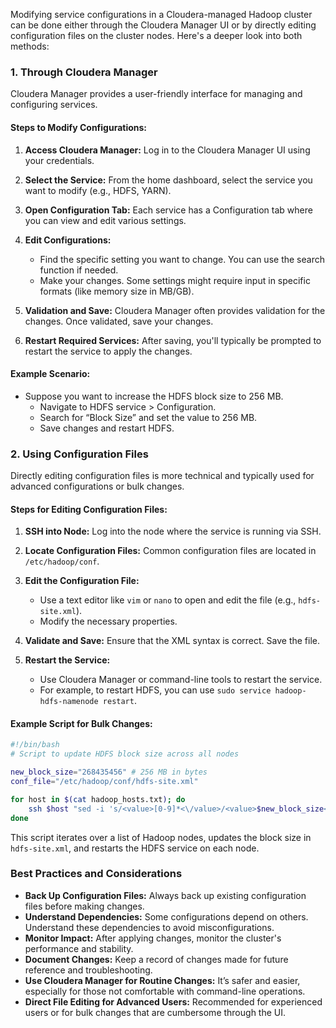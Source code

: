 Modifying service configurations in a Cloudera-managed Hadoop cluster can be done either through the Cloudera Manager UI or by directly editing configuration files on the cluster nodes. Here's a deeper look into both methods:

### 1. Through Cloudera Manager

Cloudera Manager provides a user-friendly interface for managing and configuring services. 

#### Steps to Modify Configurations:

1. **Access Cloudera Manager:** Log in to the Cloudera Manager UI using your credentials.
   
2. **Select the Service:** From the home dashboard, select the service you want to modify (e.g., HDFS, YARN).

3. **Open Configuration Tab:** Each service has a Configuration tab where you can view and edit various settings.

4. **Edit Configurations:** 
   - Find the specific setting you want to change. You can use the search function if needed.
   - Make your changes. Some settings might require input in specific formats (like memory size in MB/GB).

5. **Validation and Save:** Cloudera Manager often provides validation for the changes. Once validated, save your changes.

6. **Restart Required Services:** After saving, you'll typically be prompted to restart the service to apply the changes.

#### Example Scenario:

- Suppose you want to increase the HDFS block size to 256 MB.
  - Navigate to HDFS service > Configuration.
  - Search for “Block Size” and set the value to 256 MB.
  - Save changes and restart HDFS.

### 2. Using Configuration Files

Directly editing configuration files is more technical and typically used for advanced configurations or bulk changes.

#### Steps for Editing Configuration Files:

1. **SSH into Node:** Log into the node where the service is running via SSH.

2. **Locate Configuration Files:** Common configuration files are located in `/etc/hadoop/conf`.

3. **Edit the Configuration File:**
   - Use a text editor like `vim` or `nano` to open and edit the file (e.g., `hdfs-site.xml`).
   - Modify the necessary properties.

4. **Validate and Save:** Ensure that the XML syntax is correct. Save the file.

5. **Restart the Service:**
   - Use Cloudera Manager or command-line tools to restart the service.
   - For example, to restart HDFS, you can use `sudo service hadoop-hdfs-namenode restart`.

#### Example Script for Bulk Changes:

```bash
#!/bin/bash
# Script to update HDFS block size across all nodes

new_block_size="268435456" # 256 MB in bytes
conf_file="/etc/hadoop/conf/hdfs-site.xml"

for host in $(cat hadoop_hosts.txt); do
    ssh $host "sed -i 's/<value>[0-9]*<\/value>/<value>$new_block_size<\/value>/' $conf_file && sudo service hadoop-hdfs-namenode restart"
done
```

This script iterates over a list of Hadoop nodes, updates the block size in `hdfs-site.xml`, and restarts the HDFS service on each node.

### Best Practices and Considerations

- **Back Up Configuration Files:** Always back up existing configuration files before making changes.
- **Understand Dependencies:** Some configurations depend on others. Understand these dependencies to avoid misconfigurations.
- **Monitor Impact:** After applying changes, monitor the cluster's performance and stability.
- **Document Changes:** Keep a record of changes made for future reference and troubleshooting.
- **Use Cloudera Manager for Routine Changes:** It’s safer and easier, especially for those not comfortable with command-line operations.
- **Direct File Editing for Advanced Users:** Recommended for experienced users or for bulk changes that are cumbersome through the UI.

